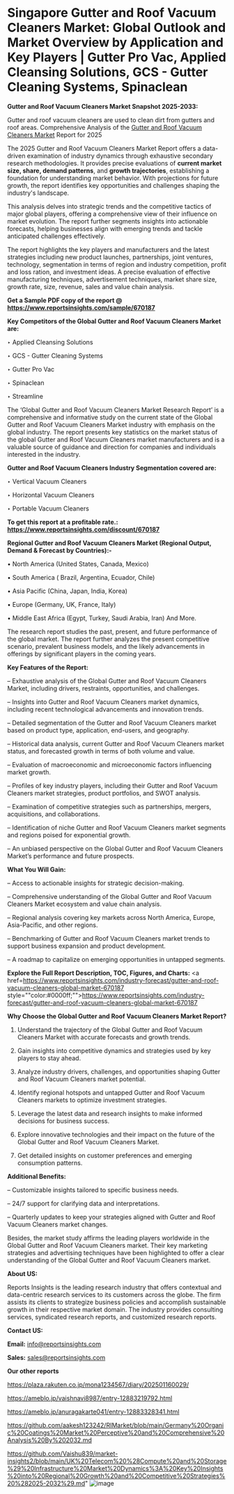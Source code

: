 # Singapore Gutter and Roof Vacuum Cleaners Market: Global Outlook and Market Overview by Application and Key Players | Gutter Pro Vac, Applied Cleansing Solutions, GCS - Gutter Cleaning Systems, Spinaclean

<strong>Gutter and Roof Vacuum Cleaners Market Snapshot 2025-2033:</strong>

Gutter and roof vacuum cleaners are used to clean dirt from gutters and roof areas. Comprehensive Analysis of the <a href=https://www.reportsinsights.com/sample/670187>Gutter and Roof Vacuum Cleaners Market</a> Report for 2025

The 2025 Gutter and Roof Vacuum Cleaners Market Report offers a data-driven examination of industry dynamics through exhaustive secondary research methodologies. It provides precise evaluations of <strong>current market size, share, demand patterns</strong>, and <strong>growth trajectories</strong>, establishing a foundation for understanding market behavior. With projections for future growth, the report identifies key opportunities and challenges shaping the industry's landscape.

This analysis delves into strategic trends and the competitive tactics of major global players, offering a comprehensive view of their influence on market evolution. The report further segments insights into actionable forecasts, helping businesses align with emerging trends and tackle anticipated challenges effectively.

The report highlights the key players and manufacturers and the latest strategies including new product launches, partnerships, joint ventures, technology, segmentation in terms of region and industry competition, profit and loss ration, and investment ideas. A precise evaluation of effective manufacturing techniques, advertisement techniques, market share size, growth rate, size, revenue, sales and value chain analysis.

<strong>Get a Sample PDF copy of the report @ <a href=https://www.reportsinsights.com/sample/670187 style=color:#0000ff;>https://www.reportsinsights.com/sample/670187</a></strong>

<strong>Key Competitors of the Global Gutter and Roof Vacuum Cleaners Market are:</strong>

‣ Applied Cleansing Solutions

‣ GCS - Gutter Cleaning Systems

‣ Gutter Pro Vac

‣ Spinaclean

‣ Streamline

The ‘Global Gutter and Roof Vacuum Cleaners Market Research Report’ is a comprehensive and informative study on the current state of the Global Gutter and Roof Vacuum Cleaners Market industry with emphasis on the global industry. The report presents key statistics on the market status of the global Gutter and Roof Vacuum Cleaners market manufacturers and is a valuable source of guidance and direction for companies and individuals interested in the industry.

<strong>Gutter and Roof Vacuum Cleaners Industry Segmentation covered are:</strong>

‣ Vertical Vacuum Cleaners

‣ Horizontal Vacuum Cleaners

‣ Portable Vacuum Cleaners

<strong>To get this report at a profitable rate.: <a href=https://www.reportsinsights.com/discount/670187 style=color:#0000ff;>https://www.reportsinsights.com/discount/670187</a></strong>

<strong>Regional Gutter and Roof Vacuum Cleaners Market (Regional Output, Demand &amp; Forecast by Countries):-</strong>

• North America (United States, Canada, Mexico)

• South America ( Brazil, Argentina, Ecuador, Chile)

• Asia Pacific (China, Japan, India, Korea)

• Europe (Germany, UK, France, Italy)

• Middle East Africa (Egypt, Turkey, Saudi Arabia, Iran) And More.

The research report studies the past, present, and future performance of the global market. The report further analyzes the present competitive scenario, prevalent business models, and the likely advancements in offerings by significant players in the coming years.

<strong>Key Features of the Report:</strong>

– Exhaustive analysis of the Global Gutter and Roof Vacuum Cleaners Market, including drivers, restraints, opportunities, and challenges.

– Insights into Gutter and Roof Vacuum Cleaners market dynamics, including recent technological advancements and innovation trends.

– Detailed segmentation of the Gutter and Roof Vacuum Cleaners market based on product type, application, end-users, and geography.

– Historical data analysis, current Gutter and Roof Vacuum Cleaners market status, and forecasted growth in terms of both volume and value.

– Evaluation of macroeconomic and microeconomic factors influencing market growth.

– Profiles of key industry players, including their Gutter and Roof Vacuum Cleaners market strategies, product portfolios, and SWOT analysis.

– Examination of competitive strategies such as partnerships, mergers, acquisitions, and collaborations.

– Identification of niche Gutter and Roof Vacuum Cleaners market segments and regions poised for exponential growth.

– An unbiased perspective on the Global Gutter and Roof Vacuum Cleaners Market’s performance and future prospects.

<strong>What You Will Gain:</strong>

– Access to actionable insights for strategic decision-making.

– Comprehensive understanding of the Global Gutter and Roof Vacuum Cleaners Market ecosystem and value chain analysis.

– Regional analysis covering key markets across North America, Europe, Asia-Pacific, and other regions.

– Benchmarking of Gutter and Roof Vacuum Cleaners market trends to support business expansion and product development.

– A roadmap to capitalize on emerging opportunities in untapped segments.

<strong>Explore the Full Report Description, TOC, Figures, and Charts:</strong>
<a href=https://www.reportsinsights.com/industry-forecast/gutter-and-roof-vacuum-cleaners-global-market-670187 style=""color:#0000ff;"">https://www.reportsinsights.com/industry-forecast/gutter-and-roof-vacuum-cleaners-global-market-670187</a>

<strong>Why Choose the Global Gutter and Roof Vacuum Cleaners Market Report?</strong>

1. Understand the trajectory of the Global Gutter and Roof Vacuum Cleaners Market with accurate forecasts and growth trends.

2. Gain insights into competitive dynamics and strategies used by key players to stay ahead.

3. Analyze industry drivers, challenges, and opportunities shaping Gutter and Roof Vacuum Cleaners market potential.

4. Identify regional hotspots and untapped Gutter and Roof Vacuum Cleaners markets to optimize investment strategies.

5. Leverage the latest data and research insights to make informed decisions for business success.

6. Explore innovative technologies and their impact on the future of the Global Gutter and Roof Vacuum Cleaners Market.

7. Get detailed insights on customer preferences and emerging consumption patterns.

<strong>Additional Benefits:</strong>

– Customizable insights tailored to specific business needs.

– 24/7 support for clarifying data and interpretations.

– Quarterly updates to keep your strategies aligned with Gutter and Roof Vacuum Cleaners market changes.

Besides, the market study affirms the leading players worldwide in the Global Gutter and Roof Vacuum Cleaners market. Their key marketing strategies and advertising techniques have been highlighted to offer a clear understanding of the Global Gutter and Roof Vacuum Cleaners market.

<strong><strong>About US</strong>:</strong>

Reports Insights is the leading research industry that offers contextual and data-centric research services to its customers across the globe. The firm assists its clients to strategize business policies and accomplish sustainable growth in their respective market domain. The industry provides consulting services, syndicated research reports, and customized research reports.

<strong>Contact US:</strong>

<p class=><b>Email:</b> <a href=mailto:info@reportsinsights.com>info@reportsinsights.com</a></p>
<p class=><b>Sales:</b> <a href=mailto:sales@reportsinsights.com>sales@reportsinsights.com</a></p>

<strong>Our other reports</strong>

<a href=https://plaza.rakuten.co.jp/mona1234567/diary/202501160029/>https://plaza.rakuten.co.jp/mona1234567/diary/202501160029/</a>

<a href=https://ameblo.jp/vaishnavi8987/entry-12883219792.html>https://ameblo.jp/vaishnavi8987/entry-12883219792.html</a>

<a href=https://ameblo.jp/anuragakarte041/entry-12883328341.html>https://ameblo.jp/anuragakarte041/entry-12883328341.html</a>

<a href=https://github.com/aakesh123242/RIMarket/blob/main/Germany%20Organic%20Coatings%20Market%20Perceptive%20and%20Comprehensive%20Analysis%20By%202032.md>https://github.com/aakesh123242/RIMarket/blob/main/Germany%20Organic%20Coatings%20Market%20Perceptive%20and%20Comprehensive%20Analysis%20By%202032.md</a>

<a href=https://github.com/Vaishu839/market-insights2/blob/main/UK%20Telecom%20%28Compute%20and%20Storage%29%20Infrastructure%20Market%20Dynamics%3A%20Key%20Insights%20into%20Regional%20Growth%20and%20Competitive%20Strategies%20%282025-2032%29.md>https://github.com/Vaishu839/market-insights2/blob/main/UK%20Telecom%20%28Compute%20and%20Storage%29%20Infrastructure%20Market%20Dynamics%3A%20Key%20Insights%20into%20Regional%20Growth%20and%20Competitive%20Strategies%20%282025-2032%29.md</a>"
![image](https://github.com/user-attachments/assets/736cdc20-1092-45cb-ba3b-999749a01f43)
